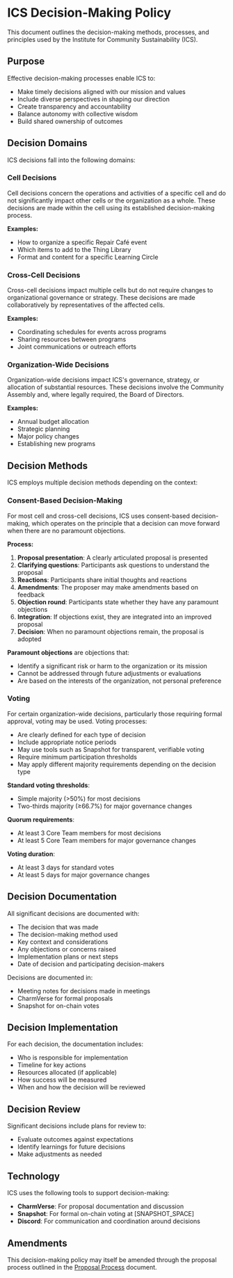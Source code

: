 # ICS Decision-Making Policy

This document outlines the decision-making methods, processes, and principles used by the Institute for Community Sustainability (ICS).

## Purpose

Effective decision-making processes enable ICS to:
- Make timely decisions aligned with our mission and values
- Include diverse perspectives in shaping our direction
- Create transparency and accountability
- Balance autonomy with collective wisdom
- Build shared ownership of outcomes

## Decision Domains

ICS decisions fall into the following domains:

### Cell Decisions
Cell decisions concern the operations and activities of a specific cell and do not significantly impact other cells or the organization as a whole. These decisions are made within the cell using its established decision-making process.

**Examples:**
- How to organize a specific Repair Café event
- Which items to add to the Thing Library
- Format and content for a specific Learning Circle

### Cross-Cell Decisions
Cross-cell decisions impact multiple cells but do not require changes to organizational governance or strategy. These decisions are made collaboratively by representatives of the affected cells.

**Examples:**
- Coordinating schedules for events across programs
- Sharing resources between programs
- Joint communications or outreach efforts

### Organization-Wide Decisions
Organization-wide decisions impact ICS's governance, strategy, or allocation of substantial resources. These decisions involve the Community Assembly and, where legally required, the Board of Directors.

**Examples:**
- Annual budget allocation
- Strategic planning
- Major policy changes
- Establishing new programs

## Decision Methods

ICS employs multiple decision methods depending on the context:

### Consent-Based Decision-Making

For most cell and cross-cell decisions, ICS uses consent-based decision-making, which operates on the principle that a decision can move forward when there are no paramount objections.

**Process:**
1. **Proposal presentation**: A clearly articulated proposal is presented
2. **Clarifying questions**: Participants ask questions to understand the proposal
3. **Reactions**: Participants share initial thoughts and reactions
4. **Amendments**: The proposer may make amendments based on feedback
5. **Objection round**: Participants state whether they have any paramount objections
6. **Integration**: If objections exist, they are integrated into an improved proposal
7. **Decision**: When no paramount objections remain, the proposal is adopted

**Paramount objections** are objections that:
- Identify a significant risk or harm to the organization or its mission
- Cannot be addressed through future adjustments or evaluations
- Are based on the interests of the organization, not personal preference

### Voting

For certain organization-wide decisions, particularly those requiring formal approval, voting may be used. Voting processes:

- Are clearly defined for each type of decision
- Include appropriate notice periods
- May use tools such as Snapshot for transparent, verifiable voting
- Require minimum participation thresholds
- May apply different majority requirements depending on the decision type

**Standard voting thresholds**:
- Simple majority (>50%) for most decisions
- Two-thirds majority (≥66.7%) for major governance changes

**Quorum requirements**:
- At least 3 Core Team members for most decisions
- At least 5 Core Team members for major governance changes

**Voting duration**:
- At least 3 days for standard votes
- At least 5 days for major governance changes

## Decision Documentation

All significant decisions are documented with:

- The decision that was made
- The decision-making method used
- Key context and considerations
- Any objections or concerns raised
- Implementation plans or next steps
- Date of decision and participating decision-makers

Decisions are documented in:
- Meeting notes for decisions made in meetings
- CharmVerse for formal proposals
- Snapshot for on-chain votes

## Decision Implementation

For each decision, the documentation includes:

- Who is responsible for implementation
- Timeline for key actions
- Resources allocated (if applicable)
- How success will be measured
- When and how the decision will be reviewed

## Decision Review

Significant decisions include plans for review to:

- Evaluate outcomes against expectations
- Identify learnings for future decisions
- Make adjustments as needed

## Technology

ICS uses the following tools to support decision-making:

- **CharmVerse**: For proposal documentation and discussion
- **Snapshot**: For formal on-chain voting at [SNAPSHOT_SPACE]
- **Discord**: For communication and coordination around decisions

## Amendments

This decision-making policy may itself be amended through the proposal process outlined in the [Proposal Process](proposal_process.md) document.
